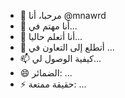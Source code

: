 - 👋 مرحبا، أنا @mnawrd
- 👀 أنا مهتم في...
- 🌱 أنا أتعلم حاليا...
- 💞️ أتطلع إلى التعاون في ...
- 📫 كيفية الوصول لي...
- 😄 الضمائر: ...
- ⚡ حقيقة ممتعة: ...

<!---
mnawrd / mnord هو مستودع ✨ خاص ✨ لأن "README.md" (هذا الملف) يظهر على ملفك الشخصي على GitHub.
يمكنك النقر فوق رابط المعاينة لإلقاء نظرة على التغييرات الخاصة بك.
--->
